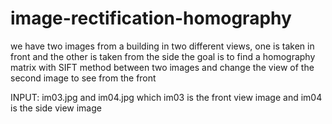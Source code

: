 # image-rectification-homography

we have two images from a building in two different views, one is taken in front and the other is taken from the side 
the goal is to find a homography matrix with SIFT method between two images and change the view of the second image to see from the front


INPUT: im03.jpg and im04.jpg which im03 is the front view image and im04 is the side view image
